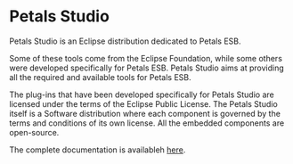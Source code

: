 Petals Studio
==============

Petals Studio is an Eclipse distribution dedicated to Petals ESB.


Some of these tools come from the Eclipse Foundation, while some others were developed specifically for Petals ESB.
Petals Studio aims at providing all the required and available tools for Petals ESB.


The plug-ins that have been developed specifically for Petals Studio are licensed under the terms of the Eclipse Public License.
The Petals Studio itself is a Software distribution where each component is governed by the terms and conditions of its own license.
All the embedded components are open-source.


The complete documentation is availableh [here](https://doc.petalslink.com/display/petalsstudio/Petals+Studio).
